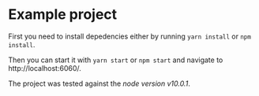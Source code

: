 # Example project

First you need to install depedencies either by running `yarn install` or `npm install`.

Then you can start it with `yarn start` or `npm start` and navigate to http://localhost:6060/.

The project was tested against the _node version v10.0.1_. 